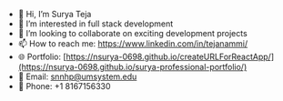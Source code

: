 - 👋 Hi, I’m Surya Teja
- 👀 I’m interested in full stack development
- 💞️ I’m looking to collaborate on exciting development projects
- 📫 How to reach me: https://www.linkedin.com/in/tejanammi/
- 🌐 Portfolio: [https://nsurya-0698.github.io/createURLForReactApp/](https://nsurya-0698.github.io/surya-professional-portfolio/)
- 📧 Email: snnhp@umsystem.edu
- 📱 Phone: +1 8167156330
<!---
nsurya-0698/nsurya-0698 is a ✨ special ✨ repository because its `README.md` (this file) appears on your GitHub profile.
You can click the Preview link to take a look at your changes.
--->
